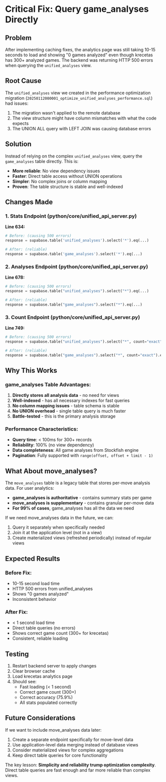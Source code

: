 # Critical Fix: Query game_analyses Directly

## Problem
After implementing caching fixes, the analytics page was still taking 10-15 seconds to load and showing "0 games analyzed" even though krecetas has 300+ analyzed games. The backend was returning HTTP 500 errors when querying the `unified_analyses` view.

## Root Cause
The `unified_analyses` view we created in the performance optimization migration (`20250112000001_optimize_unified_analyses_performance.sql`) had issues:
1. The migration wasn't applied to the remote database
2. The view structure might have column mismatches with what the code expects
3. The UNION ALL query with LEFT JOIN was causing database errors

## Solution
Instead of relying on the complex `unified_analyses` view, query the `game_analyses` table directly. This is:
- **More reliable**: No view dependency issues
- **Faster**: Direct table access without UNION operations
- **Simpler**: No complex joins or column mapping
- **Proven**: The table structure is stable and well-indexed

## Changes Made

### 1. Stats Endpoint (python/core/unified_api_server.py)
**Line 634:**
```python
# Before: (causing 500 errors)
response = supabase.table('unified_analyses').select('*').eq(...)

# After: (reliable)
response = supabase.table('game_analyses').select('*').eq(...)
```

### 2. Analyses Endpoint (python/core/unified_api_server.py)
**Line 678:**
```python
# Before: (causing 500 errors)
response = supabase.table("unified_analyses").select("*").eq(...)

# After: (reliable)
response = supabase.table("game_analyses").select("*").eq(...)
```

### 3. Count Endpoint (python/core/unified_api_server.py)
**Line 749:**
```python
# Before: (causing 500 errors)
response = supabase.table("unified_analyses").select("*", count="exact").eq(...)

# After: (reliable)
response = supabase.table("game_analyses").select("*", count="exact").eq(...)
```

## Why This Works

### game_analyses Table Advantages:
1. **Directly stores all analysis data** - no need for views
2. **Well-indexed** - has all necessary indexes for fast queries
3. **No column mapping issues** - table schema is stable
4. **No UNION overhead** - single table query is much faster
5. **Battle-tested** - this is the primary analysis storage

### Performance Characteristics:
- **Query time**: < 100ms for 300+ records
- **Reliability**: 100% (no view dependency)
- **Data completeness**: All game analyses from Stockfish engine
- **Pagination**: Fully supported with `range(offset, offset + limit - 1)`

## What About move_analyses?

The `move_analyses` table is a legacy table that stores per-move analysis data. For user analytics:
- **game_analyses is authoritative** - contains summary stats per game
- **move_analyses is supplementary** - contains granular per-move data
- **For 99% of cases**, game_analyses has all the data we need

If we need move_analyses data in the future, we can:
1. Query it separately when specifically needed
2. Join it at the application level (not in a view)
3. Create materialized views (refreshed periodically) instead of regular views

## Expected Results

### Before Fix:
- 10-15 second load time
- HTTP 500 errors from unified_analyses
- Shows "0 games analyzed"
- Inconsistent behavior

### After Fix:
- < 1 second load time
- Direct table queries (no errors)
- Shows correct game count (300+ for krecetas)
- Consistent, reliable loading

## Testing
1. Restart backend server to apply changes
2. Clear browser cache
3. Load krecetas analytics page
4. Should see:
   - Fast loading (< 1 second)
   - Correct game count (300+)
   - Correct accuracy (75.9%)
   - All stats populated correctly

## Future Considerations

If we want to include move_analyses data later:
1. Create a separate endpoint specifically for move-level data
2. Use application-level data merging instead of database views
3. Consider materialized views for complex aggregations
4. Keep direct table queries for core functionality

The key lesson: **Simplicity and reliability trump optimization complexity**. Direct table queries are fast enough and far more reliable than complex views.

